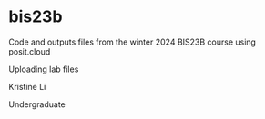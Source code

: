 # bis23b
Code and outputs files from the winter 2024 BIS23B course using posit.cloud

Uploading lab files



Kristine Li

Undergraduate
